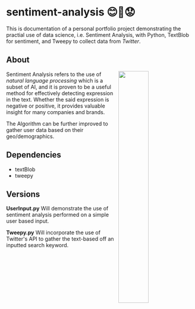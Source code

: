 # sentiment-analysis 😊🤖😟
This is documentation of a personal portfolio project demonstrating the practial use of data science, i.e. Sentiment Analysis, with Python, TextBlob for sentiment, and Tweepy to collect data from *Twitter*. 

## About
<img align="right" src="https://www.falcon.io/wp-content/uploads/2017/06/Social-image-Sentiment-Analysis-1200x628.png" width="40%">

Sentiment Analysis refers to the use of *natural language processing* which is a subset of AI, and it is proven to be a
useful method for effectively detecting expression in the text. Whether the said expression is negative or positive, it provides valuable insight for many companies and brands. 

The Algorithm can be further improved to gather user data based on their geo/demographics.


## Dependencies
* textBlob
* tweepy


## Versions

**UserInput.py** Will demonstrate the use of sentiment analysis performed on a simple user based input. 

**Tweepy.py** Will incorporate the use of Twitter's API to gather the text-based off an inputted search keyword.

